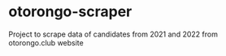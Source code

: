 # otorongo-scraper
Project to scrape data of candidates from 2021 and 2022 from otorongo.club website
